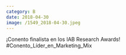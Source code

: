 ```yaml
--- 
category: B 
date: 2018-04-30 
image: /1549_2018-04-30.jpeg 
--- 
```


¡Conento finalista en los IAB Research Awards! #Conento_Líder_en_Marketing_Mix